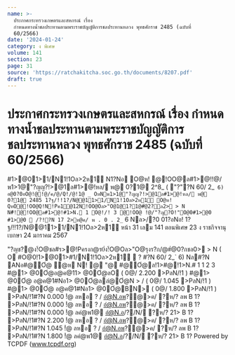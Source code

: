 ```yaml
---
name: >-
  ประกาศกระทรวงเกษตรและสหกรณ์ เรื่อง
  กำหนดทางน้ำชลประทานตามพระราชบัญญัติการชลประทานหลวง พุทธศักราช 2485 (ฉบับที่
  60/2566)
date: '2024-01-24'
category: ง พิเศษ
volume: 141
section: 23
page: 31
source: 'https://ratchakitcha.soc.go.th/documents/8207.pdf'
draft: true
---
```


# ประกาศกระทรวงเกษตรและสหกรณ์ เรื่อง กำหนดทางน้ำชลประทานตามพระราชบัญญัติการชลประทานหลวง พุทธศักราช 2485 (ฉบับที่ 60/2566)

#1>@01>1/N1!1Oล>2ห1์ N1?Nอ O@ห! @!OO@ล#1>@!!@/พ1>1@"?ญญ?!>@1ล#1>@!หล/ พ@ 0?1@ 2^8_ ( "?"?N 60/ 2_` 6) อ@0?0อO@!@!@/ค/@/Q!/@!1@ _ OหNพ1>1@"?ญญ?!>@1ล#1>@!หล/ พ@ 0?1@ 2485 1?ฐ/!!1?/N@@11>1/N1!1Oล>2ห1์ O@ห! QหO@!OO@Q!N!Pค1@12N!OO@Oล>"O@1@1?1@#่@2?ล2> > N N#็!@!OO@ล#1>@!#1>N. 1 O@!/! 3 @!OO@ !@/"?ญ?O!"O@0#1>@0 #1>@0  /?!?N 17 2>ห@ค/ พ . 0 . 2_` 6 Nล>/?0 01?อNอ! 1?ฐ/!!1?/N@@11>1/N1!1Oล>2ห1์ หน้า 31 เลม 141 ตอนพิเศษ 23 ง ราชกิจจานุเบกษา 24 มกราคม 2567

"?ญช?@ง!้O@ชล#ร>@!Pครงก@ร0่ง!้O@Oล>"O@รุงร?ก/@#่@0?กชล0> > N ( O #O@0!1>@01>#1/N1!1Oล>2ห1์  ? #?N 60/ 2_` 6) Nล#?N ANอ#@Oํ@ ํ@ห N! @ "@ #@Oํ@ล!1>#@!1>N.# 1 1 2 3 #@1> @0Oํ@อ@ค@11> @0Oํ@ลO ( 0@/ 2.200 >PลN/!1 ) #@1> @0Oํ@ อ@ค@1#Nอ1> @0Oํ@ลลํ@Oํ@N > / ( 0@/ 1.045 >PลN/!1 ) #@1> @0Oํ@ อ@ค@1#Nอ1> @0Oํ@BN> ( 0@/ 1.800 >PลN/!1 ) >PลN/!1#?N 0.000 !ํ@ ลหอ ? / อํ@N.อพ?@>ค/ ?ห/? ลพ B 1? >PลN/!1#?N 0.000 !ํ@ ลหอ ? / อํ@N.อพ?@>ค/ ?ห/? ลพ B 1? >PลN/!1#?N 0.000 !ํ@ ลคํ@พ1@ อํ@N.อ/?/N/ ?ห/? 21> B 1? >PลN/!1#?N 2.200 !ํ@ ลหอ ? / อํ@N.อพ?@>ค/ ?ห/? ลพ B 1? >PลN/!1#?N 1.045 !ํ@ ลหอ ? / อํ@N.อพ?@>ค/ ?ห/? ลพ B 1? >PลN/!1#?N 1.800 !ํ@ ลคํ@พ1@ อํ@N.อ/?/N/ ?ห/? 21> B 1? Powered by TCPDF (www.tcpdf.org)
